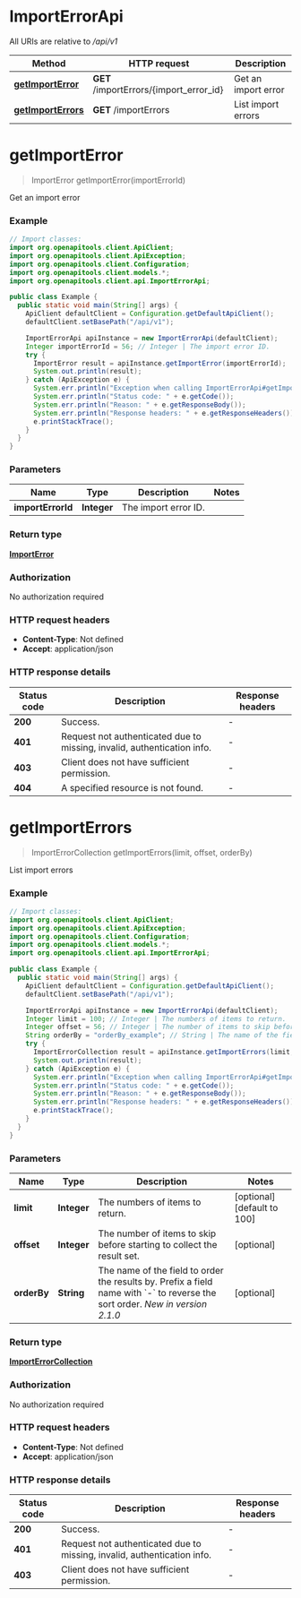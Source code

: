 # ImportErrorApi

All URIs are relative to */api/v1*

| Method | HTTP request | Description |
|------------- | ------------- | -------------|
| [**getImportError**](ImportErrorApi.md#getImportError) | **GET** /importErrors/{import_error_id} | Get an import error |
| [**getImportErrors**](ImportErrorApi.md#getImportErrors) | **GET** /importErrors | List import errors |


<a id="getImportError"></a>
# **getImportError**
> ImportError getImportError(importErrorId)

Get an import error

### Example
```java
// Import classes:
import org.openapitools.client.ApiClient;
import org.openapitools.client.ApiException;
import org.openapitools.client.Configuration;
import org.openapitools.client.models.*;
import org.openapitools.client.api.ImportErrorApi;

public class Example {
  public static void main(String[] args) {
    ApiClient defaultClient = Configuration.getDefaultApiClient();
    defaultClient.setBasePath("/api/v1");

    ImportErrorApi apiInstance = new ImportErrorApi(defaultClient);
    Integer importErrorId = 56; // Integer | The import error ID.
    try {
      ImportError result = apiInstance.getImportError(importErrorId);
      System.out.println(result);
    } catch (ApiException e) {
      System.err.println("Exception when calling ImportErrorApi#getImportError");
      System.err.println("Status code: " + e.getCode());
      System.err.println("Reason: " + e.getResponseBody());
      System.err.println("Response headers: " + e.getResponseHeaders());
      e.printStackTrace();
    }
  }
}
```

### Parameters

| Name | Type | Description  | Notes |
|------------- | ------------- | ------------- | -------------|
| **importErrorId** | **Integer**| The import error ID. | |

### Return type

[**ImportError**](ImportError.md)

### Authorization

No authorization required

### HTTP request headers

 - **Content-Type**: Not defined
 - **Accept**: application/json

### HTTP response details
| Status code | Description | Response headers |
|-------------|-------------|------------------|
| **200** | Success. |  -  |
| **401** | Request not authenticated due to missing, invalid, authentication info. |  -  |
| **403** | Client does not have sufficient permission. |  -  |
| **404** | A specified resource is not found. |  -  |

<a id="getImportErrors"></a>
# **getImportErrors**
> ImportErrorCollection getImportErrors(limit, offset, orderBy)

List import errors

### Example
```java
// Import classes:
import org.openapitools.client.ApiClient;
import org.openapitools.client.ApiException;
import org.openapitools.client.Configuration;
import org.openapitools.client.models.*;
import org.openapitools.client.api.ImportErrorApi;

public class Example {
  public static void main(String[] args) {
    ApiClient defaultClient = Configuration.getDefaultApiClient();
    defaultClient.setBasePath("/api/v1");

    ImportErrorApi apiInstance = new ImportErrorApi(defaultClient);
    Integer limit = 100; // Integer | The numbers of items to return.
    Integer offset = 56; // Integer | The number of items to skip before starting to collect the result set.
    String orderBy = "orderBy_example"; // String | The name of the field to order the results by. Prefix a field name with `-` to reverse the sort order.  *New in version 2.1.0* 
    try {
      ImportErrorCollection result = apiInstance.getImportErrors(limit, offset, orderBy);
      System.out.println(result);
    } catch (ApiException e) {
      System.err.println("Exception when calling ImportErrorApi#getImportErrors");
      System.err.println("Status code: " + e.getCode());
      System.err.println("Reason: " + e.getResponseBody());
      System.err.println("Response headers: " + e.getResponseHeaders());
      e.printStackTrace();
    }
  }
}
```

### Parameters

| Name | Type | Description  | Notes |
|------------- | ------------- | ------------- | -------------|
| **limit** | **Integer**| The numbers of items to return. | [optional] [default to 100] |
| **offset** | **Integer**| The number of items to skip before starting to collect the result set. | [optional] |
| **orderBy** | **String**| The name of the field to order the results by. Prefix a field name with &#x60;-&#x60; to reverse the sort order.  *New in version 2.1.0*  | [optional] |

### Return type

[**ImportErrorCollection**](ImportErrorCollection.md)

### Authorization

No authorization required

### HTTP request headers

 - **Content-Type**: Not defined
 - **Accept**: application/json

### HTTP response details
| Status code | Description | Response headers |
|-------------|-------------|------------------|
| **200** | Success. |  -  |
| **401** | Request not authenticated due to missing, invalid, authentication info. |  -  |
| **403** | Client does not have sufficient permission. |  -  |

